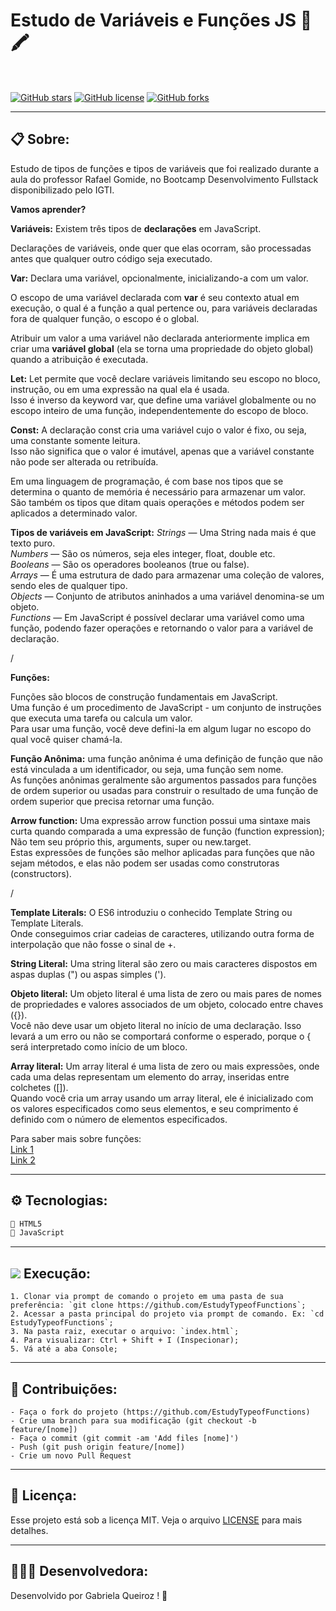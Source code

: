 # Estudo de Variáveis e Funções JS 📖🖍 <br />
<br />

[![GitHub stars](https://img.shields.io/github/stars/gabiqrm/EstudyTypeofFunctions)](https://github.com/gabiqrm/EstudyTypeofFunctions)<space> <space>[![GitHub license](https://img.shields.io/github/license/gabiqrm/EstudyTypeofFunctions)](https://github.com/gabiqrm/EstudyTypeofFunctions/blob/master/LICENSE)<space> <space>[![GitHub forks](https://img.shields.io/github/forks/gabiqrm/EstudyTypeofFunctions)](https://github.com/gabiqrm/EstudyTypeofFunctions/)



---
## 📋 Sobre:

Estudo de tipos de funções e tipos de variáveis que foi realizado durante a aula do professor Rafael Gomide, no Bootcamp Desenvolvimento Fullstack disponibilizado pelo IGTI. 

**Vamos aprender?**

**Variáveis:**
Existem três tipos de **declarações** em JavaScript.<br />

Declarações de variáveis, onde quer que elas ocorram, são processadas antes que qualquer outro código seja executado. <br />

**Var:**
Declara uma variável, opcionalmente, inicializando-a com um valor.<br />

O escopo de uma variável declarada com  **var** é seu contexto atual em execução, o qual é a função a qual pertence ou, para variáveis declaradas fora de qualquer função, o escopo é o global. <br />

Atribuir um valor a uma variável não declarada anteriormente implica em criar uma **variável global** (ela se torna uma propriedade do objeto global) quando a atribuição é executada.  <br />

 **Let:**
Let permite que você declare variáveis limitando seu escopo no bloco, instrução, ou em uma expressão na qual ela é usada. <br />
Isso é inverso da keyword var, que define uma variável globalmente ou no escopo inteiro de uma função, independentemente do escopo de bloco.<br />

**Const:** A  declaração const cria uma variável cujo o valor é fixo, ou seja, uma constante somente leitura. <br />
Isso não significa que o valor é imutável, apenas que a variável constante não pode ser alterada ou retribuída.<br />
 
Em uma linguagem de programação, é com base nos tipos que se determina o quanto de memória é necessário para armazenar um valor. <br />
São também os tipos que ditam quais operações e métodos podem ser aplicados a determinado valor.<br />

**Tipos de variáveis em JavaScript:**
*Strings* — Uma String nada mais é que texto puro. <br />
*Numbers* — São os números, seja eles integer, float, double etc. <br />
*Booleans* — São os operadores booleanos (true ou false).<br />
*Arrays* — É uma estrutura de dado para armazenar uma coleção de valores, sendo eles de qualquer tipo.<br />
*Objects* — Conjunto de atributos aninhados a uma variável denomina-se um objeto.<br />
*Functions* — Em JavaScript é possível declarar uma variável como uma função, podendo fazer operações e retornando o valor para a variável de declaração.<br />

/

**Funções:**

Funções são blocos de construção fundamentais em JavaScript. <br />
Uma função é um procedimento de JavaScript - um conjunto de instruções que executa uma tarefa ou calcula um valor. <br />
Para usar uma função, você deve defini-la em algum lugar no escopo do qual você quiser chamá-la.<br />

**Função Anônima:**
uma função anônima é uma definição de função que não está vinculada a um identificador, ou seja, uma função sem nome. <br />
As funções anônimas geralmente são argumentos passados para funções de ordem superior ou usadas para construir o resultado de uma função de ordem superior que precisa retornar uma função.

**Arrow function:**
Uma expressão arrow function possui uma sintaxe mais curta quando comparada a uma expressão de função (function expression);<br />
Não tem seu próprio this, arguments, super ou new.target. <br />
Estas expressões de funções são melhor aplicadas para funções que não sejam métodos, e elas não podem ser usadas como construtoras (constructors). <br />

/

**Template Literals:**
O ES6 introduziu o conhecido Template String ou Template Literals.<br />
Onde conseguimos criar cadeias de caracteres, utilizando outra forma de interpolação que não fosse o sinal de +.<br />

**String Literal:**
Uma string literal são zero ou mais caracteres dispostos em aspas duplas (") ou aspas simples ('). <br />

**Objeto literal:**
Um objeto literal é uma lista de zero ou mais pares de nomes de propriedades e valores associados de um objeto, colocado entre chaves ({}).<br />
Você não deve usar um objeto literal no início de uma declaração. Isso levará a um erro ou não se comportará conforme o esperado, porque o { será interpretado como início de um bloco.<br />

**Array literal:**
Um array literal é uma lista de zero ou mais expressões, onde cada uma delas representam um elemento do array, inseridas entre colchetes ([]).<br />
Quando você cria um array usando um array literal, ele é inicializado  com os valores especificados como seus elementos, e seu comprimento é definido com o  número de elementos especificados.

Para saber mais sobre funções:<br />
[Link 1](https://medium.com/reactbrasil/como-o-javascript-funciona-entendendo-as-fun%C3%A7%C3%B5es-e-suas-formas-de-uso-eb387c7fa138)<br />
[Link 2](https://developer.mozilla.org/pt-BR/docs/Web/JavaScript/Guide/Fun%C3%A7%C3%B5es#:~:text=Express%C3%A3o%20de%20fun%C3%A7%C3%A3o&text=Al%C3%A9m%20de%20definir%20fun%C3%A7%C3%B5es%2C%20voc%C3%AA,m%C3%A9todos%20em%20Trabalhando%20com%20Objetos.)


---
## ⚙️ Tecnologias:

```bash
📍 HTML5
📍 JavaScript
```

---
## ![](https://img.icons8.com/metro/20/000000/run-command.png) Execução:
```
1. Clonar via prompt de comando o projeto em uma pasta de sua preferência: `git clone https://github.com/EstudyTypeofFunctions`;
2. Acessar a pasta principal do projeto via prompt de comando. Ex: `cd EstudyTypeofFunctions`;
3. Na pasta raiz, executar o arquivo: `index.html`;
4. Para visualizar: Ctrl + Shift + I (Inspecionar);
5. Vá até a aba Console;
```

---
## 🔗 Contribuições:
```
- Faça o fork do projeto (https://github.com/EstudyTypeofFunctions)
- Crie uma branch para sua modificação (git checkout -b feature/[nome])
- Faça o commit (git commit -am 'Add files [nome]')
- Push (git push origin feature/[nome])
- Crie um novo Pull Request
```
---
## 🔐 Licença:
Esse projeto está sob a licença MIT. Veja o arquivo [LICENSE](LICENSE) para mais detalhes.

---

## 👩🏻‍💻 Desenvolvedora:

Desenvolvido por Gabriela Queiroz ! 💜
